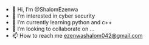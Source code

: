 - 👋 Hi, I’m @ShalomEzenwa
- 👀 I’m interested in cyber security
- 🌱 I’m currently learning python and c++
- 💞️ I’m looking to collaborate on ...
- 📫 How to reach me ezenwashalom042@gmail.com


<!---
ShalomEzenwa/ShalomEzenwa is a ✨ special ✨ repository because its `README.md` (this file) appears on your GitHub profile.
You can click the Preview link to take a look at your changes.
--->
